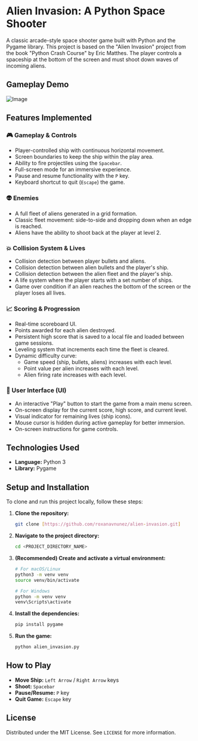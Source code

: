 # Alien Invasion: A Python Space Shooter

A classic arcade-style space shooter game built with Python and the Pygame 
library. This project is based on the "Alien Invasion" project from the 
book "Python Crash Course" by Eric Matthes. The player controls a spaceship 
at the bottom of the screen and must shoot down waves of incoming aliens.

## Gameplay Demo

![Image](https://github.com/user-attachments/assets/7e39b1f3-6894-472c-985f-f19101dca90a)

## Features Implemented

### 🎮 Gameplay & Controls
* Player-controlled ship with continuous horizontal movement.
* Screen boundaries to keep the ship within the play area.
* Ability to fire projectiles using the `Spacebar`.
* Full-screen mode for an immersive experience.
* Pause and resume functionality with the `P` key.
* Keyboard shortcut to quit (`Escape`) the game.

### 👽 Enemies
* A full fleet of aliens generated in a grid formation.
* Classic fleet movement: side-to-side and dropping down when an edge is reached.
* Aliens have the ability to shoot back at the player at level 2.

### 💥 Collision System & Lives
* Collision detection between player bullets and aliens.
* Collision detection between alien bullets and the player's ship.
* Collision detection between the alien fleet and the player's ship.
* A life system where the player starts with a set number of ships.
* Game over condition if an alien reaches the bottom of the screen or the player loses all lives.

### 📈 Scoring & Progression
* Real-time scoreboard UI.
* Points awarded for each alien destroyed.
* Persistent high score that is saved to a local file and loaded between game sessions.
* Leveling system that increments each time the fleet is cleared.
* Dynamic difficulty curve:
    * Game speed (ship, bullets, aliens) increases with each level.
    * Point value per alien increases with each level.
    * Alien firing rate increases with each level.

### 🎨 User Interface (UI)
* An interactive "Play" button to start the game from a main menu screen.
* On-screen display for the current score, high score, and current level.
* Visual indicator for remaining lives (ship icons).
* Mouse cursor is hidden during active gameplay for better immersion.
* On-screen instructions for game controls.

## Technologies Used
* **Language:** Python 3
* **Library:** Pygame

## Setup and Installation

To clone and run this project locally, follow these steps:

1.  **Clone the repository:**
    ```sh
    git clone [https://github.com/roxanavnunez/alien-invasion.git]
    ```
2.  **Navigate to the project directory:**
    ```sh
    cd <PROJECT_DIRECTORY_NAME>
    ```
3.  **(Recommended) Create and activate a virtual environment:**
    ```sh
    # For macOS/Linux
    python3 -m venv venv
    source venv/bin/activate

    # For Windows
    python -m venv venv
    venv\Scripts\activate
    ```
4.  **Install the dependencies:**
    ```sh
    pip install pygame
    ```
5.  **Run the game:**
    ```sh
    python alien_invasion.py
    ```

## How to Play

* **Move Ship:** `Left Arrow` / `Right Arrow` keys
* **Shoot:** `Spacebar`
* **Pause/Resume:** `P` key
* **Quit Game:** `Escape` key

## License

Distributed under the MIT License. See `LICENSE` for more information.
